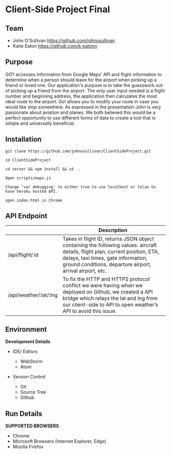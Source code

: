 
# Client-Side Project Final

## Team

* John O'Sullivan <a href="https://github.com/johnosullivan">https://github.com/johnosullivan</a> 
* Katie Eaton  <a href="https://github.com/k-eatonn ">https://github.com/k-eatonn </a> 

## Purpose
GO? accesses information from Google Maps’ API and flight information to determine when a person should leave for the airport when picking up a friend or loved one. Our application's purpose is to take the guesswork out of picking up a friend from the airport. The only user input needed is a flight number and beginning address, the application then calculates the most ideal route to the airport. Go! allows you to modify your route in case you would like stop somewhere. As expressed in the presentation John is very passionate about aviation and planes. We both believed this would be a perfect opportunity to use different forms of data to create a tool that is simple and universally beneficial. 

## Installation

```
git clone https://github.com/johnosullivan/ClientSideProject.git

cd ClientSideProject

cd server && npm install && cd ..

Open scripts/maps.js

Change 'var debugging' to either true to use localhost or false to have heroku hosted API. 

open index.html in Chrome

```

## API Endpoint 

|                        | Description                                                                                                                                                                                                                      |
|------------------------|----------------------------------------------------------------------------------------------------------------------------------------------------------------------------------------------------------------------------------|
| /api/flight/:id        | Takes in flight ID, returns JSON object containing the following values: aircraft details, flight plan, current position, ETA, delays, taxi times, gate information, ground conditions, departure airport, arrival airport, etc. |
| /api/weather/:lat/:lng | To fix the HTTP and HTTPS protocol conflict we were having when we deployed on Github, we created a API bridge which relays the lat and lng from our client-side to API to open weather’s API to avoid this issue.               |

## Environment
__Development Details__

*  IDE/ Editors
	* WebStorm
	* Atom

* Version Control
    * Git
    * Source Tree
    * Github

## Run Details
__SUPPORTED BROWSERS__

* Chrome
* Microsoft Browsers (Internet Explorer, Edge)
* Mozilla Firefox
